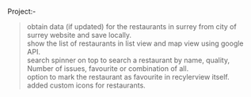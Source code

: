 Project:-
> obtain data (if updated) for the restaurants in surrey from city of surrey website and save locally.\
> show the list of restaurants in list view and map view using google API.\
> search spinner on top to search a restaurant by name, quality, Number of issues, favourite or combination of all.\
> option to mark the restaurant as favourite in recylerview itself.\
> added custom icons for restaurants.
